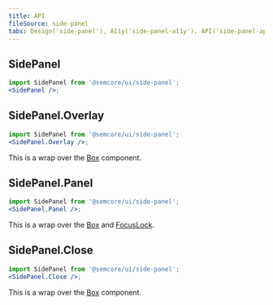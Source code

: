 ```yaml
---
title: API
fileSource: side-panel
tabs: Design('side-panel'), A11y('side-panel-a11y'), API('side-panel-api'), Example('side-panel-code'), Changelog('side-panel-changelog')
---
```


## SidePanel

```jsx
import SidePanel from '@semcore/ui/side-panel';
<SidePanel />;
```

<TypesView type="SidePanelProps" :types={...types} />

## SidePanel.Overlay

```jsx
import SidePanel from '@semcore/ui/side-panel';
<SidePanel.Overlay />;
```

This is a wrap over the [Box](/layout/box-system/box-api/#a3cfce) component.

## SidePanel.Panel

```jsx
import SidePanel from '@semcore/ui/side-panel';
<SidePanel.Panel />;
```

This is a wrap over the [Box](/layout/box-system/box-api/#a3cfce) and [FocusLock](https://github.com/theKashey/react-focus-lock/blob/master/interfaces.d.ts#L4).

<TypesView type="SidePanelPanelProps" :types={...types} />

## SidePanel.Close

```jsx
import SidePanel from '@semcore/ui/side-panel';
<SidePanel.Close />;
```

This is a wrap over the [Box](/layout/box-system/box-api/#a3cfce) component.

<script setup>import { data as types } from '@types.data.ts';</script>